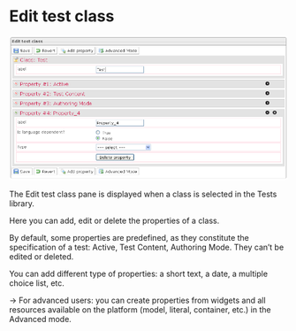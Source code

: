 <!--
author:
    - 'Jérôme Bogaerts'
created_at: '2012-03-22 18:01:55'
updated_at: '2013-03-13 13:36:58'
tags:
    - 'Manage Tests'
-->

Edit test class
===============

![](../resources/tests-editclass.png)

The Edit test class pane is displayed when a class is selected in the Tests library.

Here you can add, edit or delete the properties of a class.

By default, some properties are predefined, as they constitute the specification of a test: Active, Test Content, Authoring Mode. They can’t be edited or deleted.

You can add different type of properties: a short text, a date, a multiple choice list, etc.

-\> For advanced users: you can create properties from widgets and all resources available on the platform (model, literal, container, etc.) in the Advanced mode.


